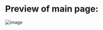 # Preview of main page:
![image](https://github.com/Shaheer-Ahmd/Synergy-Chat/assets/110221120/219338ac-13d4-4d9d-a58d-738ab3fc727b)
